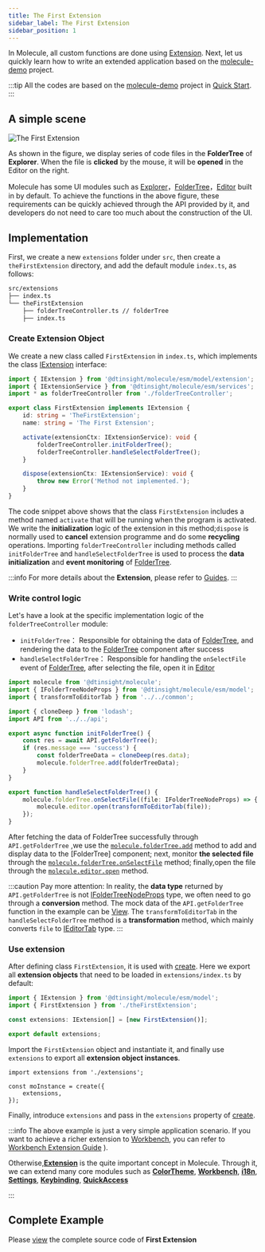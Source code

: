 ```yaml
---
title: The First Extension
sidebar_label: The First Extension
sidebar_position: 1
---
```


In Molecule, all custom functions are done using [Extension](./guides/extension). Next, let us quickly learn how to write an extended application based on the [molecule-demo][demo-url] project.

:::tip
All the codes are based on the [molecule-demo](https://github.com/DTStack/molecule-examples/tree/main/molecule-demo) project in [Quick Start](./quick-start).
:::

## A simple scene

![The First Extension](/img/the-first-extension.png)

As shown in the figure, we display series of code files in the **FolderTree** of **Explorer**. When the file is **clicked** by the mouse, it will be **opened** in the Editor on the right.

Molecule has some UI modules such as [Explorer](./guides/extend-builtin-ui.md#explorer)，[FolderTree][foldertree-url]，[Editor](./guides/extend-workbench#editor) built in by default.
To achieve the functions in the above figure, these requirements can be quickly achieved through the API provided by it, and developers do not need to care too much about the construction of the UI.

## Implementation

First, we create a new `extensions` folder under `src`, then create a `theFirstExtension` directory, and add the default module `index.ts`, as follows:

```bash
src/extensions
├── index.ts
└── theFirstExtension
    ├── folderTreeController.ts // folderTree
    ├── index.ts
```

### Create Extension Object

We create a new class called `FirstExtension` in `index.ts`, which implements the class [IExtension](./api/interfaces/molecule.model.IExtension) interface:

```ts title="src/extensions/theFirstExtension/index.ts"
import { IExtension } from '@dtinsight/molecule/esm/model/extension';
import { IExtensionService } from '@dtinsight/molecule/esm/services';
import * as folderTreeController from './folderTreeController';

export class FirstExtension implements IExtension {
    id: string = 'TheFirstExtension';
    name: string = 'The First Extension';

    activate(extensionCtx: IExtensionService): void {
        folderTreeController.initFolderTree();
        folderTreeController.handleSelectFolderTree();
    }

    dispose(extensionCtx: IExtensionService): void {
        throw new Error('Method not implemented.');
    }
}
```

The code snippet above shows that the class `FirstExtension` includes a method named `activate` that will be running when the program is activated. We write the **initialization** logic of the extension in this method;`dispose` is normally used to **cancel** extension programme and do some **recycling** operations. Importing `folderTreeController` including methods called `initFolderTree` and `handleSelectFolderTree` is used to process the **data initialization** and **event monitoring** of [FolderTree][foldertree-url].

:::info
For more details about the **Extension**, please refer to [Guides](./guides/extension.md).
:::

### Write control logic

Let's have a look at the specific implementation logic of the `folderTreeController` module:

-   `initFolderTree`： Responsible for obtaining the data of [FolderTree][foldertree-url], and rendering the data to the [FolderTree][foldertree-url] component after success
-   `handleSelectFolderTree`： Responsible for handling the `onSelectFile` event of [FolderTree][foldertree-url], after selecting the file, open it in [Editor](./api/namespaces/molecule#editor)

```ts title="/src/extensions/theFirstExtension/folderTreeController.ts"
import molecule from '@dtinsight/molecule';
import { IFolderTreeNodeProps } from '@dtinsight/molecule/esm/model';
import { transformToEditorTab } from '../../common';

import { cloneDeep } from 'lodash';
import API from '../../api';

export async function initFolderTree() {
    const res = await API.getFolderTree();
    if (res.message === 'success') {
        const folderTreeData = cloneDeep(res.data);
        molecule.folderTree.add(folderTreeData);
    }
}

export function handleSelectFolderTree() {
    molecule.folderTree.onSelectFile((file: IFolderTreeNodeProps) => {
        molecule.editor.open(transformToEditorTab(file));
    });
}
```

After fetching the data of FolderTree successfully through `API.getFolderTree` ,we use the [`molecule.folderTree.add`](./api/classes/molecule.FolderTreeService#add) method to add and display data to the [FolderTree] component; next, monitor **the selected file** through the [`molecule.folderTree.onSelectFile`](./api/classes/molecule.FolderTreeService#onselectfile) method; finally,open the file through the [`molecule.editor.open`](./api/interfaces/molecule.IEditorService#open) method.

:::caution
Pay more attention: In reality, the **data type** returned by `API.getFolderTree` is not [IFolderTreeNodeProps](./api/interfaces/molecule.model.IFolderTreeNodeProps) type, we often need to go through a **conversion** method. The mock data of the `API.getFolderTree` function in the example can be [View](https://github.com/DTStack/molecule-examples/blob/main/molecule-demo/public/mock/folderTree.json). The `transformToEditorTab` in the `handleSelectFolderTree` method is a **transformation** method, which mainly converts `file` to [IEditorTab](./api/interfaces/molecule.model.IEditorTab) type.
:::

### Use extension

After defining class `FirstExtension`, it is used with [create][create-url]. Here we export all **extension objects** that need to be loaded in `extensions/index.ts` by default:

```ts title="/src/extensions/index.ts"
import { IExtension } from '@dtinsight/molecule/esm/model';
import { FirstExtension } from './theFirstExtension';

const extensions: IExtension[] = [new FirstExtension()];

export default extensions;
```

Import the `FirstExtension` object and instantiate it, and finally use `extensions` to export all **extension object instances**.

```tsx title="/src/app.tsx"
import extensions from './extensions';

const moInstance = create({
    extensions,
});
```

Finally, introduce `extensions` and pass in the `extensions` property of [create][create-url].

:::info
The above example is just a very simple application scenario. If you want to achieve a richer extension to [Workbench](/guides/extend-workbench.md), you can refer to [Workbench Extension Guide](./guides/extend-workbench.md) ).

Otherwise,[**Extension**](./guides/extension.md) is the quite important concept in Molecule.
Through it, we can extend many core modules such as [**ColorTheme**](./guides/extend-color-theme.md), [**Workbench**](guides/extend-workbench.md), [**i18n**](./guides/extend-locales.md),
[**Settings**](./guides/extend-settings.md), [**Keybinding**](./guides/extend-keybinding.md), [**QuickAccess**](./guides/extend-quick-access.md)

:::

## Complete Example

Please [view][demo-url] the complete source code of **First Extension**

[demo-url]: https://github.com/DTStack/molecule-examples/tree/main/molecule-demo/src/extensions/theFirstExtension
[foldertree-url]: ./guides/extend-builtin-ui#foldertree
[create-url]: ./api#create
